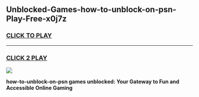 
## Unblocked-Games-how-to-unblock-on-psn-Play-Free-x0j7z
<h3>
<a href="https://premium76.site?title=how-to-unblock-on-psn&ref=20M">CLICK TO PLAY</a></h3>
<hr>

<h3>
<a href="https://premium76.site?title=how-to-unblock-on-psn&ref=20M">CLICK 2 PLAY</a>
  
</h3>

<a href="https://premium76.site?title=how-to-unblock-on-psn&ref=19M"><img src="https://clearcache.store/games.png"></a>


**how-to-unblock-on-psn games unblocked: Your Gateway to Fun and Accessible Online Gaming**
